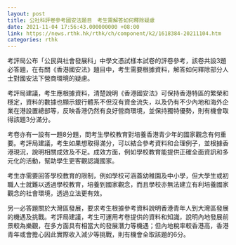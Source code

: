 ```yaml
---
layout: post
title: 公社科評卷參考國安法題目　考生需解答如何釋除疑慮
date: 2021-11-04 17:56:43.000000000 +08:00
link: https://news.rthk.hk/rthk/ch/component/k2/1618384-20211104.htm
categories: rthk
---
```


考評局公布「公民與社會發展科」中學文憑試樣本試卷的評卷參考，該卷共設3題必答題，在有關《香港國安法》題目中，考生需要根據資料，解答如何釋除部分人士對國安法下營商環境的疑慮。

考評局建議，考生應根據資料，清楚說明《香港國安法》可保持香港特區的繁榮和穩定，資料的數據也顯示銀行體系不但沒有資金流失，以及仍有不少內地和海外企業在港設置總部等，反映香港仍然有良好營商環境，並保持獨特優勢，則有機會取得該題3分滿分。

考卷亦有一設有一題8分題，問考生學校教育對培養香港青少年的國家觀念有何重要。考評局建議，考生如果想取得滿分，可以結合參考資料和合理例子，並根據香港現況，說明相關成效及不足。成效方面，例如學校教育能提供正確全面資訊和多元化的活動，幫助學生更客觀認識國家。

考生亦需要回答學校教育的限制，例如學校可涵蓋幼稚園及中小學，但大學生或初職人士就難以透過學校教育，培養到國家觀念，而且學校亦無法建立有利培養國家觀念的社會環境，透過立法更有效。

另一必答題關於大灣區發展，要求考生根據參考資料說明香港青年人到大灣區發展的機遇及挑戰。考評局建議，考生可運用考卷提供的資料和知識，說明內地發展前景較為樂觀，在多方面具有相當大的發展潛力等機遇；但內地稅率較香港高，香港青年或會擔心因此實際收入減少等挑戰，則有機會全取該題的6分。
